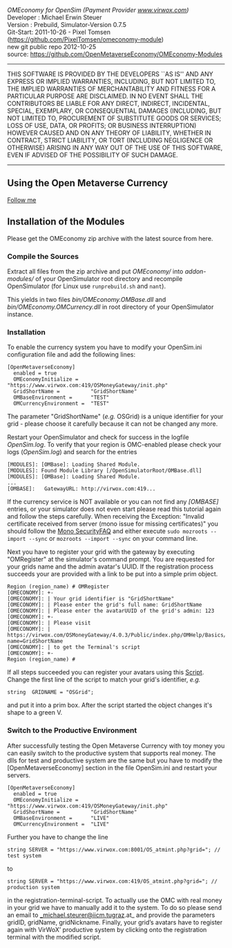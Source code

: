 *OMEconomy for OpenSim (Payment Provider www.virwox.com)*  
Developer : Michael Erwin Steuer  
Version : Prebuild, Simulator-Version 0.7.5  
Git-Start: 2011-10-26 - Pixel Tomsen (https://github.com/PixelTomsen/omeconomy-module)  
new git public repo 2012-10-25  
source: https://github.com/OpenMetaverseEconomy/OMEconomy-Modules   

****************************************************************************
THIS SOFTWARE IS PROVIDED BY THE DEVELOPERS ``AS IS'' AND ANY EXPRESS OR
IMPLIED WARRANTIES, INCLUDING, BUT NOT LIMITED TO, THE IMPLIED
WARRANTIES OF MERCHANTABILITY AND FITNESS FOR A PARTICULAR PURPOSE ARE
DISCLAIMED. IN NO EVENT SHALL THE CONTRIBUTORS BE LIABLE FOR ANY
DIRECT, INDIRECT, INCIDENTAL, SPECIAL, EXEMPLARY, OR CONSEQUENTIAL
DAMAGES (INCLUDING, BUT NOT LIMITED TO, PROCUREMENT OF SUBSTITUTE
GOODS OR SERVICES; LOSS OF USE, DATA, OR PROFITS; OR BUSINESS
INTERRUPTION) HOWEVER CAUSED AND ON ANY THEORY OF LIABILITY, WHETHER
IN CONTRACT, STRICT LIABILITY, OR TORT (INCLUDING NEGLIGENCE OR
OTHERWISE) ARISING IN ANY WAY OUT OF THE USE OF THIS SOFTWARE, EVEN IF
ADVISED OF THE POSSIBILITY OF SUCH DAMAGE.
*****************************************************************************


## Using the Open Metaverse Currency
  [Follow me](Docs/Register.md)

## Installation of the Modules

Please get the OMEconomy zip archive with the latest source from here.
<!--
You can either use the precompiled dlls from _Binaries/_ in this archive and put it into the bin/ directory of your OpenSimulator instance or compile the source on your own. If you decide to use the precompiled ones you can skip the next section.
-->

### Compile the Sources

Extract all files from the zip archive and put _OMEconomy/_ into _addon-modules/_ of your OpenSimulator root directory and recompile OpenSimulator (for Linux use `runprebuild.sh` and `nant`).
<!--
Change the configuration files _OMEconomy/prebuild.OMBase.xml_ and _OMEconomy/prebuild.OMCurrency.xml_ according to your OpenSimulator Version (either SEVEN\_THREE for OpenSimulator 0.7.3 or SEVEN\_FOUR for OpenSimulator 0.7.4)
-->
This yields in two files _bin/OMEconomy.OMBase.dll_ and _bin/OMEconomy.OMCurrency.dll_ in root directory of your OpenSimulator instance.

### Installation

To enable the currency system you have to modify your OpenSim.ini configuration file and add the following lines:

    [OpenMetaverseEconomy]
      enabled = true
      OMEconomyInitialize =    "https://www.virwox.com:419/OSMoneyGateway/init.php"
      GridShortName =          "GridShortName"
      OMBaseEnvironment =      "TEST"
      OMCurrencyEnvironment =  "TEST"

The parameter "GridShortName" (_e.g._ OSGrid) is a unique identifier for your grid - please choose it carefully because it can not be changed any more.

Restart your OpenSimulator and check for success in the logfile _OpenSim.log_. To verify that your region is OMC-enabled please check your logs (_OpenSim.log_) and search for the entries

    [MODULES]: [OMBase]: Loading Shared Module.
    [MODULES]: Found Module Library [/OpenSimulatorRoot/OMBase.dll]
    [MODULES]: [OMBase]: Loading Shared Module.
    ...
    [OMBASE]:   GatewayURL: http://virwox.com:419...

If the currency service is NOT available or you can not find any *[OMBASE]* entries, or your simulator does not even start please read this tutorial again and follow the steps carefully.
When receiving the Exception: "Invalid certificate received from server (mono issue for missing certificates)" you should follow the [Mono SecurityFAQ](http://www.mono-project.com/FAQ:_Security) and either execute `sudo mozroots --import --sync` or `mozroots --import --sync` on your command line.

Next you have to register your grid with the gateway by executing "OMRegister" at the simulator's command prompt. You are requested for your grids name and the admin avatar's UUID. If the registration process succeeds your are provided with a link to be put into a simple prim object.

    Region (region_name) # OMRegister
    [OMECONOMY]: +-
    [OMECONOMY]: | Your grid identifier is "GridShortName"
    [OMECONOMY]: | Please enter the grid's full name: GridShortName
    [OMECONOMY]: | Please enter the avatarUUID of the grid's admin: 123
    [OMECONOMY]: +-
    [OMECONOMY]: | Please visit
    [OMECONOMY]: |   https://virwox.com/OSMoneyGateway/4.0.3/Public/index.php/OMHelp/Basics/Script?name=GridShortName
    [OMECONOMY]: | to get the Terminal's script
    [OMECONOMY]: +-
    Region (region_name) #

If all steps succeeded you can register your avatars using this [Script](./InworldScripts/OSgrid_TerminalScript.lsl). Change the first line of the script to match your grid's identifier, _e.g._

    string  GRIDNAME = "OSGrid";

and put it into a prim box. After the script started the object changes it's shape to a green V.

### Switch to the Productive Environment

After successfully testing the Open Metaverse Currency with toy money you can easily switch to the productive system that supports real money. The dlls for test and productive system are the same but you have to modify the [OpenMetaverseEconomy] section in the file OpenSim.ini and restart your servers.

    [OpenMetaverseEconomy]
      enabled = true
      OMEconomyInitialize =    "https://www.virwox.com:419/OSMoneyGateway/init.php"
      GridShortName =          "GridShortName"
      OMBaseEnvironment =      "LIVE"
      OMCurrencyEnvironment =  "LIVE"

Further you have to change the line

`string SERVER = "https://www.virwox.com:8001/OS_atmint.php?grid="; // test system`

to

`string SERVER = "https://www.virwox.com:419/OS_atmint.php?grid="; // production system`

in the registration-terminal-script. To actually use the OMC with real money in your grid we have to manually add it to the system. To do so please send an email to _michael.steurer@iicm.tugraz.at_ and provide the parameters gridID, gridName, gridNickname. Finally, your grid’s avatars have to register again with VirWoX’ productive system by clicking onto the registration terminal with the modified script.
